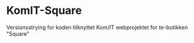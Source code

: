 KomIT-Square
============

Versionsstrying for koden tilknyttet Kom/IT webprojektet for te-butikken "Square"
